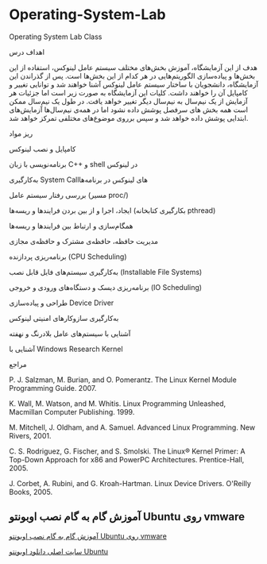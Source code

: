 # Operating-System-Lab
Operating System Lab Class 


اهداف درس

هدف از این آزمایشگاه، آموزش بخش‌های مختلف سیستم عامل لینوکس، استفاده از این بخش‌ها و پیاده‌سازی الگوریتم‌هایی در هر کدام از این بخش‌ها است. پس از گذراندن این آزمایشگاه، دانشجویان با ساختار سیستم عامل لینوکس آشنا خواهند شد و توانایی تغییر و کامپایل آن را خواهند داشت. کلیات این آزمایشگاه به صورت زیر است اما جزئیات هر آزمایش از یک نیم‌سال به نیم‌سال دیگر تغییر خواهد یافت. در طول یک نیم‌سال ممکن است همه بخش های سرفصل پوشش داده نشود اما در همه‌ی نیم‌سال‌ها آزمایش‌های ابتدایی پوشش داده خواهد شد و سپس برروی موضوع‌های مختلفی تمرکز خواهد شد.

ریز مواد

کامپایل و نصب لینوکس

برنامه‌نویسی با زبان C++ و shell در لینوکس

به‌کارگیری System Call‌های لینوکس در برنامه‌ها

بررسی رفتار سیستم عامل (مسیر proc/)

ایجاد، اجرا و از بین بردن فرایندها و ریسه‌ها (بکارگیری کتابخانه pthread)

همگام‌سازی و ارتباط بین فرایندها و ریسه‌ها

مدیریت حافظه، حافظه‌ی مشترک و حافظه‌ی مجازی

برنامه‌ریزی پردازنده (CPU Scheduling)

به‌کارگیری سیستم‌های فایل قابل نصب (Installable File Systems)

برنامه‌ریزی دیسک و دستگاه‌های ورودی و خروجی (IO Scheduling)

طراحی و پیاده‌سازی Device Driver

به‌کارگیری سازوکارهای امنیتی لینوکس

آشنایی با سیستم‌های عامل بلادرنگ و نهفته

آشنایی با Windows Research Kernel

مراجع

P. J. Salzman, M. Burian, and O. Pomerantz. The Linux Kernel Module Programming Guide. 2007.

K. Wall, M. Watson, and M. Whitis. Linux Programming Unleashed, Macmillan Computer Publishing. 1999.

M. Mitchell, J. Oldham, and A. Samuel. Advanced Linux Programming. New Rivers, 2001.

C. S. Rodriguez, G. Fischer, and S. Smolski. The Linux® Kernel Primer: A Top-Down Approach for x86 and PowerPC Architectures. Prentice-Hall, 2005.

J. Corbet, A. Rubini, and G. Kroah-Hartman. Linux Device Drivers. O'Reilly Books, 2005.

## آموزش گام به گام نصب اوبونتو Ubuntu روی vmware 
[آموزش گام به گام نصب اوبونتو Ubuntu روی vmware](https://github.com/mj454/Operating-System-Lab/tree/50f57f9920b2a7809e91f163b16f6b689d68da89/Install%20Ubuntu%20on%20vmware)

[سایت اصلی دانلود اوبونتو Ubuntu](https://ubuntu.com/download/desktop)
